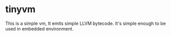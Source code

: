 # tinyvm

This is a simple vm, It emits simple LLVM bytecode. It's simple enough to be used in embedded environment. 
